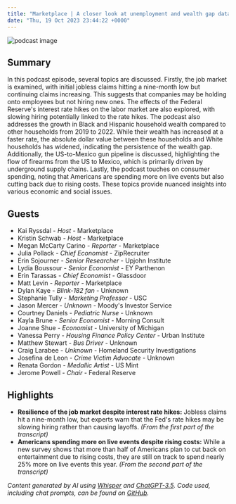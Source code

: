 ```yaml
---
title: "Marketplace | A closer look at unemployment and wealth gap data"
date: "Thu, 19 Oct 2023 23:44:22 +0000"
---
```


![podcast image](https://www.marketplace.org/wp-content/uploads/2019/05/MP_show-1.png)

## Summary

In this podcast episode, several topics are discussed. Firstly, the job market is examined, with initial jobless claims hitting a nine-month low but continuing claims increasing. This suggests that companies may be holding onto employees but not hiring new ones. The effects of the Federal Reserve's interest rate hikes on the labor market are also explored, with slowing hiring potentially linked to the rate hikes. The podcast also addresses the growth in Black and Hispanic household wealth compared to other households from 2019 to 2022. While their wealth has increased at a faster rate, the absolute dollar value between these households and White households has widened, indicating the persistence of the wealth gap. Additionally, the US-to-Mexico gun pipeline is discussed, highlighting the flow of firearms from the US to Mexico, which is primarily driven by underground supply chains. Lastly, the podcast touches on consumer spending, noting that Americans are spending more on live events but also cutting back due to rising costs. These topics provide nuanced insights into various economic and social issues.

## Guests

- Kai Ryssdal - _Host_ - Marketplace
- Kristin Schwab - _Host_ - Marketplace
- Megan McCarty Carino - _Reporter_ - Marketplace
- Julia Pollack - _Chief Economist_ - ZipRecruiter
- Erin Sojourner - _Senior Researcher_ - Upjohn Institute
- Lydia Boussour - _Senior Economist_ - EY Parthenon
- Erin Tarassas - _Chief Economist_ - Glassdoor
- Matt Levin - _Reporter_ - Marketplace
- Dylan Kaye - _Blink-182 fan_ - Unknown
- Stephanie Tully - _Marketing Professor_ - USC
- Jason Mercer - _Unknown_ - Moody's Investor Service
- Courtney Daniels - _Pediatric Nurse_ - Unknown
- Kayla Brune - _Senior Economist_ - Morning Consult
- Joanne Shue - _Economist_ - University of Michigan
- Vanessa Perry - _Housing Finance Policy Center_ - Urban Institute
- Matthew Stewart - _Bus Driver_ - Unknown
- Craig Larabee - _Unknown_ - Homeland Security Investigations
- Josefina de Leon - _Crime Victim Advocate_ - Unknown
- Renata Gordon - _Medallic Artist_ - US Mint
- Jerome Powell - _Chair_ - Federal Reserve

## Highlights

- **Resilience of the job market despite interest rate hikes:** Jobless claims hit a nine-month low, but experts warn that the Fed's rate hikes may be slowing hiring rather than causing layoffs. *(From the first part of the transcript)*
- **Americans spending more on live events despite rising costs:** While a new survey shows that more than half of Americans plan to cut back on entertainment due to rising costs, they are still on track to spend nearly 25% more on live events this year. *(From the second part of the transcript)*

_Content generated by AI using [Whisper](https://openai.com/research/whisper) and [ChatGPT-3.5](https://openai.com/blog/chatgpt). Code used, including chat prompts, can be found on [GitHub](https://github.com/dustinbrownman/podcast-parser/blob/main/app/functions.py)._
